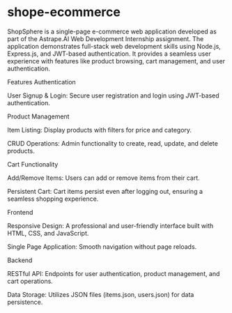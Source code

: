 # shope-ecommerce
ShopSphere is a single-page e-commerce web application developed as part of the Astrape.AI Web Development Internship assignment. The application demonstrates full-stack web development skills using Node.js, Express.js, and JWT-based authentication. It provides a seamless user experience with features like product browsing, cart management, and user authentication.

Features
Authentication

User Signup & Login: Secure user registration and login using JWT-based authentication.

Product Management

Item Listing: Display products with filters for price and category.

CRUD Operations: Admin functionality to create, read, update, and delete products.

Cart Functionality

Add/Remove Items: Users can add or remove items from their cart.

Persistent Cart: Cart items persist even after logging out, ensuring a seamless shopping experience.

Frontend

Responsive Design: A professional and user-friendly interface built with HTML, CSS, and JavaScript.

Single Page Application: Smooth navigation without page reloads.

Backend

RESTful API: Endpoints for user authentication, product management, and cart operations.

Data Storage: Utilizes JSON files (items.json, users.json) for data persistence.
